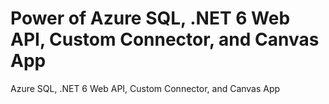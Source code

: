 # Power of Azure SQL, .NET 6 Web API, Custom Connector, and Canvas App
Azure SQL, .NET 6 Web API, Custom Connector, and Canvas App
